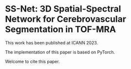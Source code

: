# SS-Net: 3D Spatial-Spectral Network for Cerebrovascular Segmentation in TOF-MRA


This work has been published at ICANN 2023.

The implementation of this paper is based on PyTorch.

Welcome to cite this paper.
